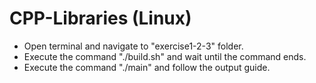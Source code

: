 # CPP-Libraries (Linux)
- Open terminal and navigate to "exercise1-2-3" folder.
- Execute the command "./build.sh" and wait until the command ends.
- Execute the command "./main" and follow the output guide.
